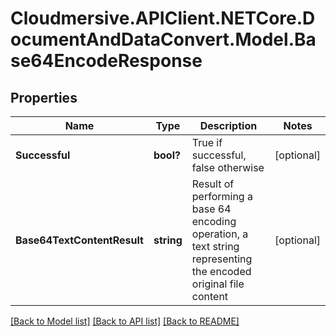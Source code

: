 # Cloudmersive.APIClient.NETCore.DocumentAndDataConvert.Model.Base64EncodeResponse
## Properties

Name | Type | Description | Notes
------------ | ------------- | ------------- | -------------
**Successful** | **bool?** | True if successful, false otherwise | [optional] 
**Base64TextContentResult** | **string** | Result of performing a base 64 encoding operation, a text string representing the encoded original file content | [optional] 

[[Back to Model list]](../README.md#documentation-for-models) [[Back to API list]](../README.md#documentation-for-api-endpoints) [[Back to README]](../README.md)

